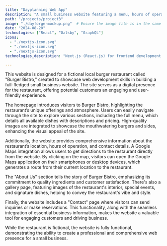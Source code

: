 ```yaml
---
title: "Dayplanning Web App"
description: "A small business website featuring a menu, hours of operation, and Google Maps integration for location and directions."
path: "/projects/project3"
image: "./dayforge-mockup.png"  # Ensure the image file is in the same directory
date: "2024-08-20"
technologies: ["React", "Gatsby", "GraphQL"]
icons: 
  - "./nextjs-icon.svg"
  - "./nextjs-icon.svg"
  - "./nextjs-icon.svg"
technologies_description: "Next.js (React.js) for frontend development with Node.js serverless backend. Firebase integration for real-time database. Finally, the app is deployed/hosted on Vercel.."

---
```




This website is designed for a fictional local burger restaurant called "Burger Bistro," created to showcase web development skills in building a full-fledged small business website. The site serves as a digital presence for the restaurant, offering potential customers an engaging and user-friendly experience.

The homepage introduces visitors to Burger Bistro, highlighting the restaurant’s unique offerings and atmosphere. Users can easily navigate through the site to explore various sections, including the full menu, which details all available dishes with descriptions and pricing. High-quality images are integrated to showcase the mouthwatering burgers and sides, enhancing the visual appeal of the site.

Additionally, the website provides comprehensive information about the restaurant’s location, hours of operation, and contact details. A Google Maps integration allows users to get directions to the restaurant directly from the website. By clicking on the map, visitors can open the Google Maps application on their smartphones or desktop devices, which generates a route from their current location to the restaurant.

The "About Us" section tells the story of Burger Bistro, emphasizing its commitment to quality ingredients and customer satisfaction. There's also a gallery page, featuring images of the restaurant's interior, special events, and signature dishes, helping to convey the restaurant's vibe and style.

Finally, the website includes a "Contact" page where visitors can send inquiries or make reservations. This functionality, along with the seamless integration of essential business information, makes the website a valuable tool for engaging customers and driving business.

While the restaurant is fictional, the website is fully functional, demonstrating the ability to create a professional and comprehensive web presence for a small business.

